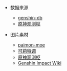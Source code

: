 + 数据来源
  - [genshin-db][1]
  - [原神观测枢][2]

+ 图片素材
  - [paimon-moe][3]
  - [可莉特调][4]
  - [原神观测枢][2]
  - [Genshin Impact Wiki][5]

[1]:https://github.com/theBowja/genshin-db
[2]:https://bbs.mihoyo.com/ys/obc
[3]:https://github.com/MadeBaruna/paimon-moe
[4]:https://genshin.pub
[5]:https://genshin-impact.fandom.com/wiki/Genshin_Impact_Wiki